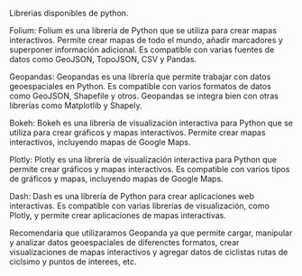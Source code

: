 Librerias disponibles de python.

Folium: Folium es una librería de Python que se utiliza para crear mapas interactivos. Permite crear mapas de todo el mundo, añadir marcadores y superponer información adicional. Es compatible con varias fuentes de datos como GeoJSON, TopoJSON, CSV y Pandas.

Geopandas: Geopandas es una librería que permite trabajar con datos geoespaciales en Python. Es compatible con varios formatos de datos como GeoJSON, Shapefile y otros. Geopandas se integra bien con otras librerías como Matplotlib y Shapely.

Bokeh: Bokeh es una librería de visualización interactiva para Python que se utiliza para crear gráficos y mapas interactivos. Permite crear mapas interactivos, incluyendo mapas de Google Maps.

Plotly: Plotly es una librería de visualización interactiva para Python que permite crear gráficos y mapas interactivos. Es compatible con varios tipos de gráficos y mapas, incluyendo mapas de Google Maps.

Dash: Dash es una librería de Python para crear aplicaciones web interactivas. Es compatible con varias librerías de visualización, como Plotly, y permite crear aplicaciones de mapas interactivas.

Recomendaria que utilizaramos Geopanda ya que permite cargar, manipular y analizar datos geoespaciales de diferenctes formatos, crear visualizaciones de mapas interactivos y agregar datos de ciclistas rutas de ciclsimo y puntos de interees, etc.
